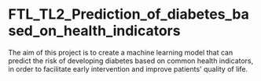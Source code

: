 # FTL_TL2_Prediction_of_diabetes_based_on_health_indicators
The aim of this project is to create a machine learning model that can predict the risk of developing diabetes based on common health indicators, in order to facilitate early intervention and improve patients' quality of life.
